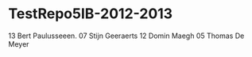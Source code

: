 TestRepo5IB-2012-2013
=====================
13 Bert Paulusseeen.
07 Stijn Geeraerts
12 Domin Maegh
05 Thomas De Meyer
